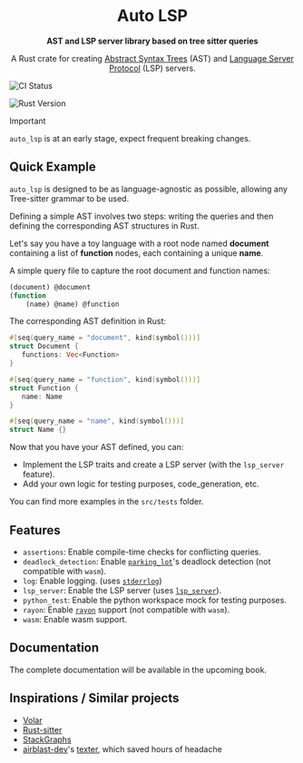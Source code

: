 <div align="center">
  <h1>Auto LSP</h1>
  <p>
    <strong>AST and LSP server library based on tree sitter queries</strong>
  </p>


A Rust crate for creating [Abstract Syntax Trees](https://en.wikipedia.org/wiki/Abstract_syntax_tree) (AST)
and [Language Server Protocol](https://microsoft.github.io/language-server-protocol/) (LSP) servers.

 </div> 

![CI Status](https://github.com/adclz/auto-lsp/actions/workflows/ci.yml/badge.svg)

![Rust Version](https://img.shields.io/badge/rustc-1.83.0%2B-orange)

> [!IMPORTANT]
> `auto_lsp` is at an early stage, expect frequent breaking changes. 

## Quick Example

`auto_lsp` is designed to be as language-agnostic as possible, allowing any Tree-sitter grammar to be used.

Defining a simple AST involves two steps: writing the queries and then defining the corresponding AST structures in Rust.

Let's say you have a toy language with a root node named **document** containing a list of **function** nodes, each containing a unique **name**.

A simple query file to capture the root document and function names:

```lisp
(document) @document
(function
    (name) @name) @function
```

The corresponding AST definition in Rust:

```rust
#[seq(query_name = "document", kind(symbol()))]
struct Document {
   functions: Vec<Function>
}

#[seq(query_name = "function", kind(symbol()))]
struct Function {
   name: Name
}

#[seq(query_name = "name", kind(symbol()))]
struct Name {}  
```

Now that you have your AST defined, you can:
 - Implement the LSP traits and create a LSP server (with the `lsp_server` feature).
 - Add your own logic for testing purposes, code_generation, etc.

You can find more examples in the `src/tests` folder.

## Features

- `assertions`: Enable compile-time checks for conflicting queries.
- `deadlock_detection`: Enable [`parking_lot`](https://crates.io/crates/parking_lot)'s deadlock detection (not compatible with `wasm`).
- `log`: Enable logging. (uses [`stderrlog`](https://crates.io/crates/stderrlog))
- `lsp_server`: Enable the LSP server (uses [`lsp_server`](https://crates.io/crates/lsp-server)).
- `python_test`: Enable the python workspace mock for testing purposes.
- `rayon`: Enable [`rayon`](https://crates.io/crates/rayon) support (not compatible with `wasm`).
- `wasm`: Enable wasm support.

## Documentation

The complete documentation will be available in the upcoming book.

## Inspirations / Similar projects

- [Volar](https://volarjs.dev/)
- [Rust-sitter](https://github.com/hydro-project/rust-sitter)
- [StackGraphs](https://github.com/github/stack-graphs)
- [airblast-dev](https://github.com/airblast-dev)'s [texter](https://github.com/airblast-dev/texter), which saved hours of headache
